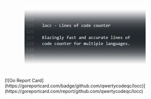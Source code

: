 <p align="center"><img src="./logo.png" alt="locc logo"></p>
<h1></h1>
[![Go Report Card](https://goreportcard.com/badge/github.com/qwertycodeqc/locc)](https://goreportcard.com/report/github.com/qwertycodeqc/locc)